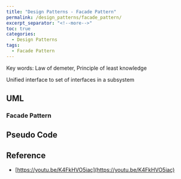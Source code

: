 ```yaml
---
title: "Design Patterns - Facade Pattern"
permalink: /design_patterns/facade_pattern/
excerpt_separator: "<!--more-->"
toc: true
categories:
  - Design Patterns
tags:
  - Facade Pattern
---
```


Key words: Law of demeter, Principle of least knowledge

Unified interface to set of interfaces in a subsystem

## UML  

### Facade Pattern

## Pseudo Code

## Reference

- [https://youtu.be/K4FkHVO5iac](https://youtu.be/K4FkHVO5iac)
